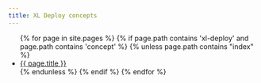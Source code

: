```yaml
---
title: XL Deploy concepts
---
```


<ul>
{% for page in site.pages %}
	{% if page.path contains 'xl-deploy' and page.path contains 'concept' %}
		{% unless page.path contains "index" %}
			<li><a href="{{ page.url }}">{{ page.title }}</a></li>
		{% endunless %}
	{% endif %}
{% endfor %}
</ul>
